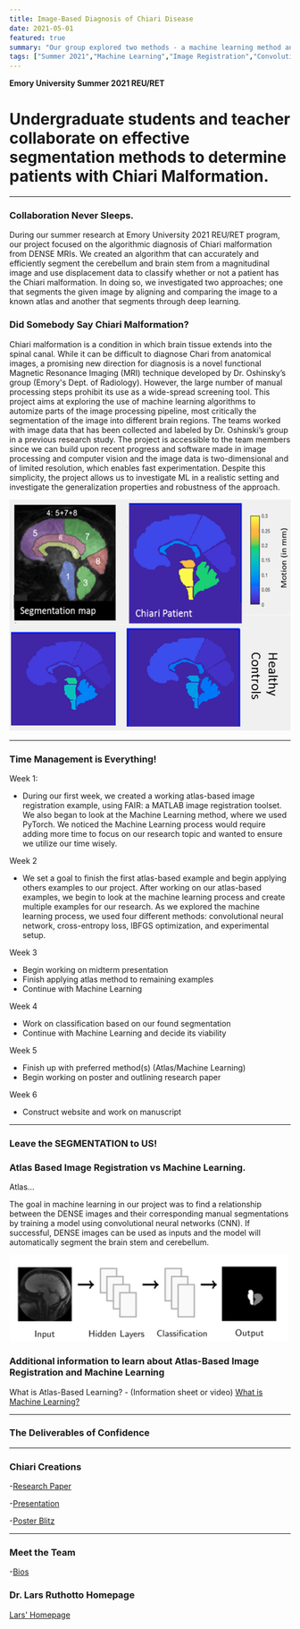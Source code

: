 ```yaml
---
title: Image-Based Diagnosis of Chiari Disease
date: 2021-05-01
featured: true
summary: "Our group explored two methods - a machine learning method and an atlas-based image registration method - to automatically identify the cerebellum and brain stem from a given magnetic resonance image (MRI).  The machine learning method uses convolutional neural networks to learn how to identify features of the MR images, while the atlas based method uses a known brain as a kind of \"road map\" to find the two regions of interest.  Once the two areas are were identified, we can look at DENSE MRI data - that tell us how much movement occurs in the brain when a subject's heart beats - to compute the average displacement of the patient's cerebellum and brain stem, which can help determine whether or not a subject has a Chiari Malformation.  We compared the strengths and weaknesses of both methods, and how they might work in the future to make Chiari diagnosis cheaper and more efficient."
tags: ["Summer 2021","Machine Learning","Image Registration","Convolutional Neural Networks", "Atlas-Based Image Registration","Chiari","Diagnosis"]
---
```


**Emory University Summer 2021 REU/RET**
# Undergraduate students and teacher collaborate on effective segmentation methods to determine patients with Chiari Malformation.

---
### Collaboration Never Sleeps. 
 During our summer research at Emory University 2021 REU/RET program, our project focused on the algorithmic diagnosis of Chiari malformation from DENSE MRIs.  We created an algorithm that can accurately and efficiently segment the cerebellum and brain stem from a magnitudinal image and use displacement data to classify whether or not a patient has the Chiari malformation.  In doing so, we investigated two approaches; one that segments the given image by aligning and comparing the image to a known atlas and another that segments through deep learning.
 
### Did Somebody Say Chiari Malformation?
Chiari malformation is a condition in which brain tissue extends into the spinal canal.  While it can be difficult to diagnose Chari  from  anatomical  images,  a  promising  new direction for diagnosis is a novel functional Magnetic Resonance Imaging (MRI) technique developed by Dr.  Oshinsky’s group (Emory's Dept.  of Radiology).  However, the large number of manual processing steps prohibit its use as a wide-spread screening tool.  This  project  aims  at  exploring  the  use  of  machine  learning  algorithms  to  automize  parts  of the image processing pipeline, most critically the segmentation of the image into different brain regions.  The teams worked with image data that has been collected and labeled by Dr.  Oshinski’s group in a previous research study.  The project is accessible to the team members since we can build  upon  recent  progress  and  software  made  in  image  processing  and  computer vision and the image data is two-dimensional and of limited resolution, which enables fast experimentation.  Despite this simplicity, the project allows us to investigate ML in a realistic setting and investigate the generalization properties and robustness of the approach.

![mainImage](img/Chiari-Synergy.png "Chiari Synergy")

---
### Time Management is Everything! 
 Week 1: 
 - During our first week, we created a working atlas-based image registration example, using FAIR: a MATLAB image registration toolset.  We also began to look at the Machine Learning method, where we used PyTorch. We noticed the Machine Learning process would require adding more time to focus on our research topic and wanted to ensure we utilize our time wisely. 
   
 
 Week 2 
 -  We set a goal to finish the first atlas-based example and begin applying others examples to our project. After working on our atlas-based examples, we begin to look at the machine learning process and create multiple examples for our research. As we explored the machine learning process, we used four different methods: convolutional neural network, cross-entropy loss, lBFGS optimization, and experimental setup. 

 
 Week 3 
- Begin working on midterm presentation
- Finish applying atlas method to remaining examples
- Continue with Machine Learning 
       
 Week 4 
- Work on classification based on our found segmentation
- Continue with Machine Learning and decide its viability
        
 Week 5 
- Finish up with preferred method(s) (Atlas/Machine Learning)
- Begin working on poster and outlining research paper
    
Week 6 
- Construct website and work on manuscript           
---

### Leave the SEGMENTATION to US!


### Atlas Based Image Registration vs Machine Learning. 
Atlas...

The goal in machine learning in our project was to find a relationship between the DENSE images and their corresponding manual segmentations by training a model using convolutional neural networks (CNN). If successful, DENSE images can be used as inputs and the model will automatically segment the brain stem and cerebellum.

<img src="img/MachLearningDiagram.jpg" alt="MachLearningDiagram" width="500"/>

### Additional information to learn about Atlas-Based Image Registration and Machine Learning
What is Atlas-Based Learning? - (Information sheet or video) 
[What is Machine Learning?](https://youtu.be/QghjaS0WQQU)

---
### The Deliverables of Confidence 


---
### Chiari Creations
-[Research Paper](.ResearchPaper.md)

-[Presentation](https://github.com/EmoryMLIP/emory-reu-ret-website/blob/f5a9de7a766a012b8202acd87ac4c427d2ec2016/content/projects/2021-chiari/Chiari_Disease_Presentation%20(2).pdf)

-[Poster Blitz](https://youtu.be/tdjXj3JdpQU)

---
### Meet the Team
-[Bios](https://github.com/EmoryMLIP/emory-reu-ret-website/blob/72789f2938cc9b40d8a2c55fa3e46f7d455ace46/content/projects/2021-chiari/Bios)

### Dr. Lars Ruthotto Homepage

[Lars' Homepage](https://www.mathcs.emory.edu/~lruthot/)




